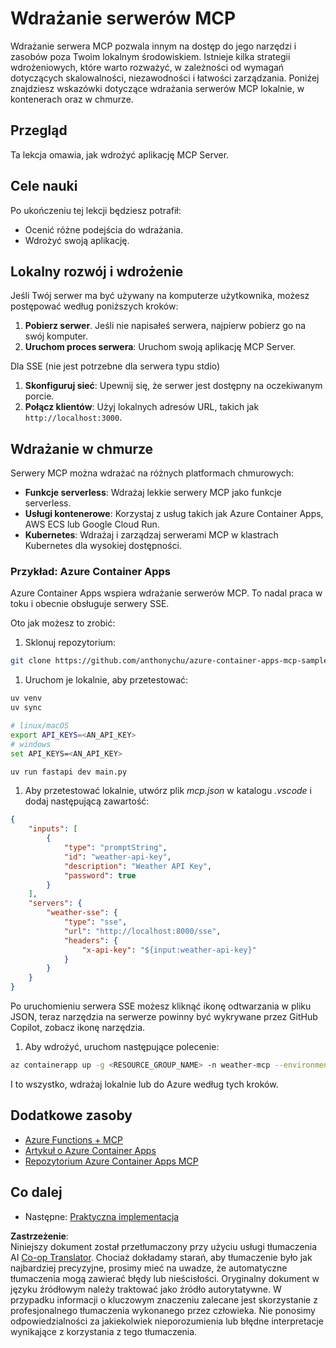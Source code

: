 <!--
CO_OP_TRANSLATOR_METADATA:
{
  "original_hash": "1d9dc83260576b76f272d330ed93c51f",
  "translation_date": "2025-07-04T17:10:46+00:00",
  "source_file": "03-GettingStarted/09-deployment/README.md",
  "language_code": "pl"
}
-->
# Wdrażanie serwerów MCP

Wdrażanie serwera MCP pozwala innym na dostęp do jego narzędzi i zasobów poza Twoim lokalnym środowiskiem. Istnieje kilka strategii wdrożeniowych, które warto rozważyć, w zależności od wymagań dotyczących skalowalności, niezawodności i łatwości zarządzania. Poniżej znajdziesz wskazówki dotyczące wdrażania serwerów MCP lokalnie, w kontenerach oraz w chmurze.

## Przegląd

Ta lekcja omawia, jak wdrożyć aplikację MCP Server.

## Cele nauki

Po ukończeniu tej lekcji będziesz potrafił:

- Ocenić różne podejścia do wdrażania.
- Wdrożyć swoją aplikację.

## Lokalny rozwój i wdrożenie

Jeśli Twój serwer ma być używany na komputerze użytkownika, możesz postępować według poniższych kroków:

1. **Pobierz serwer**. Jeśli nie napisałeś serwera, najpierw pobierz go na swój komputer.  
1. **Uruchom proces serwera**: Uruchom swoją aplikację MCP Server.

Dla SSE (nie jest potrzebne dla serwera typu stdio)

1. **Skonfiguruj sieć**: Upewnij się, że serwer jest dostępny na oczekiwanym porcie.  
1. **Połącz klientów**: Użyj lokalnych adresów URL, takich jak `http://localhost:3000`.

## Wdrażanie w chmurze

Serwery MCP można wdrażać na różnych platformach chmurowych:

- **Funkcje serverless**: Wdrażaj lekkie serwery MCP jako funkcje serverless.  
- **Usługi kontenerowe**: Korzystaj z usług takich jak Azure Container Apps, AWS ECS lub Google Cloud Run.  
- **Kubernetes**: Wdrażaj i zarządzaj serwerami MCP w klastrach Kubernetes dla wysokiej dostępności.

### Przykład: Azure Container Apps

Azure Container Apps wspiera wdrażanie serwerów MCP. To nadal praca w toku i obecnie obsługuje serwery SSE.

Oto jak możesz to zrobić:

1. Sklonuj repozytorium:

  ```sh
  git clone https://github.com/anthonychu/azure-container-apps-mcp-sample.git
  ```

1. Uruchom je lokalnie, aby przetestować:

  ```sh
  uv venv
  uv sync

  # linux/macOS
  export API_KEYS=<AN_API_KEY>
  # windows
  set API_KEYS=<AN_API_KEY>

  uv run fastapi dev main.py
  ```

1. Aby przetestować lokalnie, utwórz plik *mcp.json* w katalogu *.vscode* i dodaj następującą zawartość:

  ```json
  {
      "inputs": [
          {
              "type": "promptString",
              "id": "weather-api-key",
              "description": "Weather API Key",
              "password": true
          }
      ],
      "servers": {
          "weather-sse": {
              "type": "sse",
              "url": "http://localhost:8000/sse",
              "headers": {
                  "x-api-key": "${input:weather-api-key}"
              }
          }
      }
  }
  ```

  Po uruchomieniu serwera SSE możesz kliknąć ikonę odtwarzania w pliku JSON, teraz narzędzia na serwerze powinny być wykrywane przez GitHub Copilot, zobacz ikonę narzędzia.

1. Aby wdrożyć, uruchom następujące polecenie:

  ```sh
  az containerapp up -g <RESOURCE_GROUP_NAME> -n weather-mcp --environment mcp -l westus --env-vars API_KEYS=<AN_API_KEY> --source .
  ```

I to wszystko, wdrażaj lokalnie lub do Azure według tych kroków.

## Dodatkowe zasoby

- [Azure Functions + MCP](https://learn.microsoft.com/en-us/samples/azure-samples/remote-mcp-functions-dotnet/remote-mcp-functions-dotnet/)  
- [Artykuł o Azure Container Apps](https://techcommunity.microsoft.com/blog/appsonazureblog/host-remote-mcp-servers-in-azure-container-apps/4403550)  
- [Repozytorium Azure Container Apps MCP](https://github.com/anthonychu/azure-container-apps-mcp-sample)  

## Co dalej

- Następne: [Praktyczna implementacja](../../04-PracticalImplementation/README.md)

**Zastrzeżenie**:  
Niniejszy dokument został przetłumaczony przy użyciu usługi tłumaczenia AI [Co-op Translator](https://github.com/Azure/co-op-translator). Chociaż dokładamy starań, aby tłumaczenie było jak najbardziej precyzyjne, prosimy mieć na uwadze, że automatyczne tłumaczenia mogą zawierać błędy lub nieścisłości. Oryginalny dokument w języku źródłowym należy traktować jako źródło autorytatywne. W przypadku informacji o kluczowym znaczeniu zalecane jest skorzystanie z profesjonalnego tłumaczenia wykonanego przez człowieka. Nie ponosimy odpowiedzialności za jakiekolwiek nieporozumienia lub błędne interpretacje wynikające z korzystania z tego tłumaczenia.